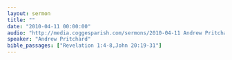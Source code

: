 ```yaml
---
layout: sermon
title: ""
date: "2010-04-11 00:00:00"
audio: "http://media.coggesparish.com/sermons/2010-04-11 Andrew Pritchard.mp3"
speaker: "Andrew Pritchard"
bible_passages: ["Revelation 1:4-8,John 20:19-31"]
---
```

